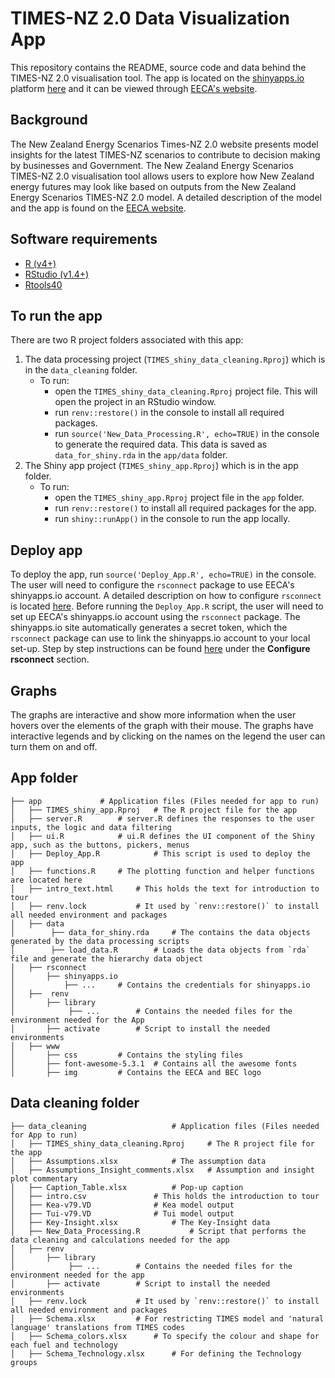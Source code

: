 # TIMES-NZ 2.0 Data Visualization App
This repository contains the README, source code and data behind the TIMES-NZ 2.0 visualisation tool. The app is located on the [shinyapps.io](https://shinyapps.io) platform [here](https://eeca-nz.shinyapps.io/TIMES_V2/) and it can be viewed through [EECA's website](http://www.eeca.govt.nz/TIMES-NZ).

## Background
The New Zealand Energy Scenarios Times-NZ 2.0 website presents model insights for the latest TIMES-NZ scenarios to contribute to decision making by businesses and Government. The New Zealand Energy Scenarios TIMES-NZ 2.0 visualisation tool allows users to explore how New Zealand energy futures may look like based on outputs from the New Zealand Energy Scenarios TIMES-NZ 2.0 model. A detailed description of the  model and the app is found on the [EECA website](https://www.eeca.govt.nz/New-Zealand-Energy-Scenarios-TIMES-NZ-2.pdf).

## Software requirements
- [R (v4+)](https://cran.r-project.org/bin/windows/base/)
- [RStudio (v1.4+)](https://www.rstudio.com/products/rstudio/)
- [Rtools40](https://cran.r-project.org/bin/windows/Rtools/)

## To run the app
There are two R project folders associated with this app:
1. The data processing project (`TIMES_shiny_data_cleaning.Rproj`) which is in the `data_cleaning` folder.
	- To run:
		- open the `TIMES_shiny_data_cleaning.Rproj` project file. This will open the project in an RStudio window.
		- run `renv::restore()` in the console to install all required packages.
		- run `source('New_Data_Processing.R', echo=TRUE)` in the console to generate the required data. This data is saved as `data_for_shiny.rda` in the `app/data` folder.
2. The Shiny app project (`TIMES_shiny_app.Rproj`) which is in the app folder.
	- To run:
		- open the `TIMES_shiny_app.Rproj` project file in the `app` folder.
		- run `renv::restore()` to install all required packages for the app.
		- run `shiny::runApp()` in the console to run the app locally.

## Deploy app
To deploy the app, run `source('Deploy_App.R', echo=TRUE)` in the console. The user will need to configure the `rsconnect` package to use EECA's shinyapps.io account. A detailed description on how to configure `rsconnect` is located [here](https://shiny.rstudio.com/articles/shinyapps.html). Before running the `Deploy_App.R` script, the user will need to set up EECA's shinyapps.io account using the `rsconnect` package. The shinyapps.io site automatically generates a secret token, which the `rsconnect` package can use to link the shinyapps.io account to your local set-up. Step by step instructions can be found [here](https://shiny.rstudio.com/articles/shinyapps.html) under the **Configure rsconnect** section.

## Graphs
The graphs are interactive and show more information when the user hovers over the elements of the graph with their mouse. The graphs have interactive legends and by clicking on the names on the legend the user can turn them on and off.

## App folder

    ├── app				# Application files (Files needed for app to run)
    │   ├── TIMES_shiny_app.Rproj 	# The R project file for the app
    │   ├── server.R		# server.R defines the responses to the user inputs, the logic and data filtering
    │   ├── ui.R 			# ui.R defines the UI component of the Shiny app, such as the buttons, pickers, menus
    │   ├── Deploy_App.R        	# This script is used to deploy the app
    │   ├── functions.R		# The plotting function and helper functions are located here
    │   ├── intro_text.html		# This holds the text for introduction to tour
    │   ├── renv.lock   		# It used by `renv::restore()` to install all needed environment and packages
    │   ├── data
    │	     ├── data_for_shiny.rda  	# The contains the data objects generated by the data processing scripts
    │	     ├── load_data.R		# Loads the data objects from `rda` file and generate the hierarchy data object
    │   ├── rsconnect
    │		├── shinyapps.io
    │			├── ... 	# Contains the credentials for shinyapps.io
    │   ├──  renv
    │		├── library
    │		     ├── ...		# Contains the needed files for the environment needed for the App
    │		├── activate		# Script to install the needed environments
    │   ├── www                
    │		├── css			# Contains the styling files
    │		├── font-awesome-5.3.1  # Contains all the awesome fonts  
    │		├── img			# Contains the EECA and BEC logo


## Data cleaning folder
    ├── data_cleaning			    	# Application files (Files needed for App to run)
    │   ├── TIMES_shiny_data_cleaning.Rproj 	# The R project file for the app
    │   ├── Assumptions.xlsx 			# The assumption data
    │   ├── Assumptions_Insight_comments.xlsx	# Assumption and insight plot commentary
    │   ├── Caption_Table.xlsx			# Pop-up caption
    │   ├── intro.csv				# This holds the introduction to tour
    │   ├── Kea-v79.VD				# Kea model output
    │   ├── Tui-v79.VD				# Tui model output
    │   ├── Key-Insight.xlsx			# The Key-Insight data
    │   ├── New_Data_Processing.R			# Script that performs the data cleaning and calculations needed for the app
    │   ├── renv
    │		├── library
    │		     ├── ...		# Contains the needed files for the environment needed for the app
    │		├── activate		# Script to install the needed environments
    │   ├── renv.lock			# It used by `renv::restore()` to install all needed environment and packages
    │   ├── Schema.xlsx			# For restricting TIMES model and 'natural language' translations from TIMES codes
    │   ├── Schema_colors.xlsx		# To specify the colour and shape for each fuel and technology
    │   ├── Schema_Technology.xlsx 		# For defining the Technology groups
